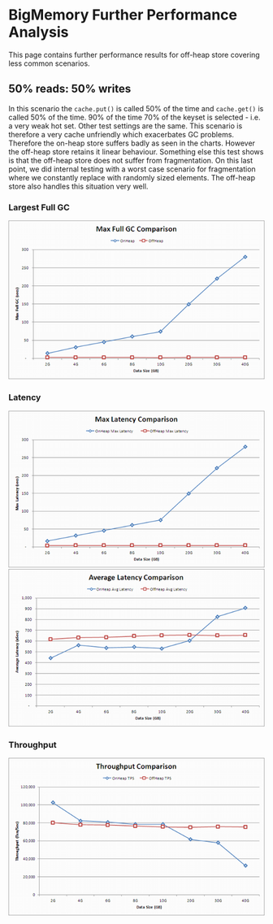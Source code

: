 # BigMemory Further Performance Analysis

This page contains further performance results for off-heap store covering less common scenarios.


## 50% reads: 50% writes

In this scenario the `cache.put()` is called 50% of the time and `cache.get()` is called 50% of the time. 90% of
the time 70% of the keyset is selected - i.e. a very weak hot set. Other test settings are the same.
This scenario is therefore a very cache unfriendly which exacerbates GC problems. Therefore the on-heap store suffers badly
as seen in the charts. However the off-heap store retains it linear behaviour. Something else this test shows is that the
off-heap store does not suffer from fragmentation. On this last point, we did internal testing with a worst case scenario
for fragmentation where we constantly replace with randomly sized elements. The off-heap store also handles this situation
very well.


### Largest Full GC

![Ehcache Image](/images/documentation/offheap_fullgc_50.png)


### Latency

![Ehcache Image](/images/documentation/offheap_maxlatency_50.png)
![Ehcache Image](/images/documentation/offheap_latency_50.png)


### Throughput

![Ehcache Image](/images/documentation/offheap_tps_50.png)

